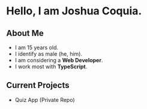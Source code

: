 # Hello, I am Joshua Coquia.
## About Me
- I am 15 years old.
- I identify as male (he, him).
- I am considering a **Web Developer**.
- I work most with **TypeScript**.

## Current Projects
- Quiz App (Private Repo)
<!-- Template text below: -->
<!--
**JoshuaCoquia/JoshuaCoquia** is a ✨ _special_ ✨ repository because its `README.md` (this file) appears on your GitHub profile.

Here are some ideas to get you started:

- 🔭 I’m currently working on ...
- 🌱 I’m currently learning ...
- 👯 I’m looking to collaborate on ...
- 🤔 I’m looking for help with ...
- 💬 Ask me about ...
- 📫 How to reach me: ...
- 😄 Pronouns: ...
- ⚡ Fun fact: ...
-->
